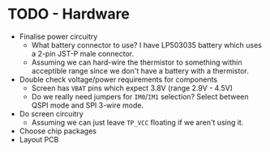 # TODO - Hardware

- Finalise power circuitry
    - What battery connector to use? I have LP503035 battery which uses a 2-pin JST-P male connector.
    - Assuming we can hard-wire the thermistor to something within acceptible range since we don't have a battery with a thermistor.
- Double check voltage/power requirements for components
    - Screen has `VBAT` pins which expect 3.8V (range 2.9V - 4.5V)
    - Do we really need jumpers for `IM0`/`IM1` selection? Select between QSPI mode and SPI 3-wire mode.
- Do screen circuitry
    - Assuming we can just leave `TP_VCC` floating if we aren't using it.
- Choose chip packages
- Layout PCB
